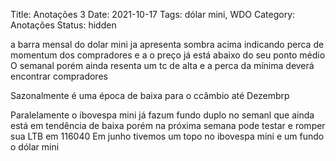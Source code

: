 Title: Anotações 3
Date: 2021-10-17
Tags: dólar mini, WDO
Category: Anotações
Status: hidden





a barra mensal do dolar mini ja apresenta sombra acima indicando perca de momentum dos compradores e a o preço já está abaixo do seu ponto médio
O semanal porém ainda resenta um tc de alta e a perca da mínima deverá encontrar compradores

Sazonalmente é uma época de baixa para o ccâmbio até Dezembrp

Paralelamente o ibovespa mini já fazum fundo duplo no semanl que ainda está em tendência de baixa porém na próxima semana pode testar e romper sua LTB em 116040
Em junho tivemos um topo no ibovespa mini e um fundo o dólar mini
